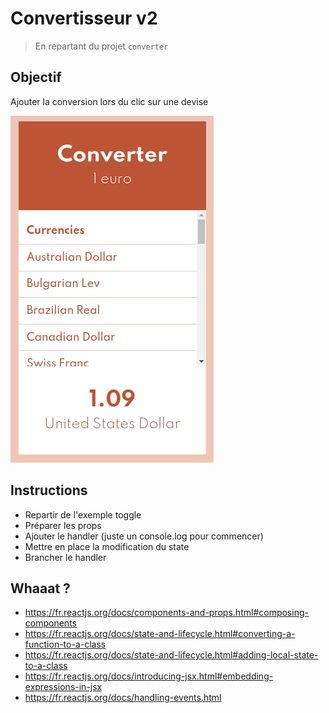# Convertisseur v2

> En repartant du projet `converter`

## Objectif

Ajouter la conversion lors du clic sur une devise

![](resultat.gif)

## Instructions

- Repartir de l'exemple toggle
- Préparer les props
- Ajouter le handler (juste un console.log pour commencer)
- Mettre en place la modification du state
- Brancher le handler


## Whaaat ?

- https://fr.reactjs.org/docs/components-and-props.html#composing-components
- https://fr.reactjs.org/docs/state-and-lifecycle.html#converting-a-function-to-a-class
- https://fr.reactjs.org/docs/state-and-lifecycle.html#adding-local-state-to-a-class
- https://fr.reactjs.org/docs/introducing-jsx.html#embedding-expressions-in-jsx
- https://fr.reactjs.org/docs/handling-events.html
